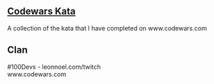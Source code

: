 <h2><u>Codewars Kata</u></h2>
<p>A collection of the kata that I have completed on www.codewars.com
<h2>Clan</h2>
<p>#100Devs - leonnoel.com/twitch <br>
www.codewars.com<p>
